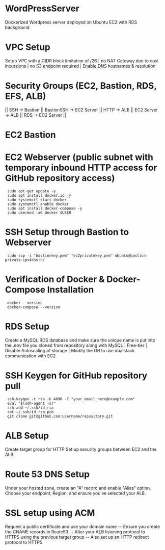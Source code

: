 # WordPressServer
Dockerized Wordpress server deployed on Ubuntu EC2 with RDS background

# VPC Setup
Setup VPC with a CIDR block limitation of /26 | no NAT Gateway due to cost incursions | no S3 endpoint required | Enable DNS hostnames & resolution 
# Security Groups (EC2, Bastion, RDS, EFS, ALB)
|| SSH -> Bastion ||
BastionSSH -> EC2 Server ||
HTTP -> ALB ||
EC2 Server -> ALB ||
RDS -> EC2 Server ||

# EC2 Bastion 
# EC2 Webserver (public subnet with temporary inbound HTTP access for GitHub repository access)
   
     sudo apt-get update -y
     sudo apt install docker.io -y
     sudo systemctl start docker
     sudo systemctl enable docker
     sudo apt install docker-compose -y
     sudo usermod -aG docker $USER
     
# SSH Setup through Bastion to Webserver
     sudo scp -i "bastionkey.pem" "ec2privatekey.pem" ubuntu@bastion-private-ipv4dns:~/
# Verification of Docker & Docker-Compose Installation
     docker --version
     docker-compose --version
   
# RDS Setup
Create a MySQL RDS database and make sure the unique name is put into the .env file you cloned from repository along with 
MySQL | Free-tier | Disable Autoscaling of storage | Modify the DB to use dualstack communication with EC2

# SSH Keygen for GitHub repository pull
     ssh-keygen -t rsa -b 4096 -C "your_email_here@example.com"
     eval "$(ssh-agent -s)"
     ssh-add ~/.ssh/id_rsa
     cat ~/.ssh/id_rsa.pub
     git clone git@github.com:username/repository.git

# ALB Setup
Create target group for HTTP
Set up security groups between EC2 and the ALB
# Route 53 DNS Setup 
Under your hosted zone, create an "A" record and enable "Alias" option. Choose your endpoint, Region, and ensure you've selected your ALB.

# SSL setup using ACM
Request a public certificate and use your domain name -- Ensure you create the CNAME records in Route53 -- Alter your ALB listening protocol to HTTPS using the previous target group -- Also set up an HTTP redirect protocol to HTTPS
